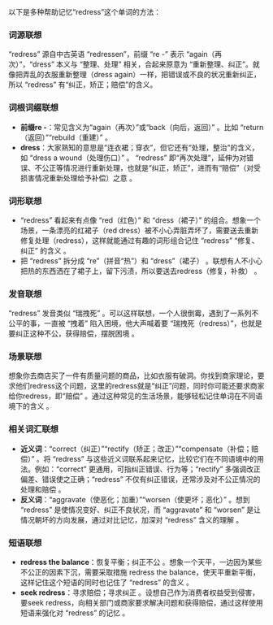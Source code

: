 以下是多种帮助记忆“redress”这个单词的方法：

### 词源联想
“redress” 源自中古英语 “redressen”，前缀 “re -” 表示 “again（再次）”，“dress” 本义与 “整理、处理” 相关，合起来原意为 “重新整理、纠正”。就像把弄乱的衣服重新整理（dress again）一样，把错误或不良的状况重新纠正，所以 “redress” 有“纠正，矫正；赔偿”的含义。

### 词根词缀联想
- **前缀re -**：常见含义为“again（再次）”或“back（向后，返回）” 。比如 “return（返回）”“rebuild（重建）” 。
- **dress**：大家熟知的意思是“连衣裙；穿衣”，但它还有“处理，整治”的含义，如 “dress a wound（处理伤口）” 。 
“redress” 即“再次处理”，延伸为对错误、不公正等情况进行重新处理，也就是“纠正，矫正”，进而有“赔偿”（对受损害情况重新处理给予补偿）之意 。

### 词形联想
- “redress” 看起来有点像 “red（红色）” 和 “dress（裙子）” 的组合。想象一个场景，一条漂亮的红裙子（red dress）被不小心弄脏弄坏了，需要送去重新修复处理（redress），这样就能通过有趣的词形组合记住 “redress” “修复、纠正” 的含义 。
- 把 “redress” 拆分成 “re”（拼音“热”）和 “dress”（裙子） 。联想有人不小心把热的东西洒在了裙子上，留下污渍，所以要送去redress（修复，补救） 。

### 发音联想
“redress” 发音类似 “瑞拽死” 。可以这样联想，一个人很倒霉，遇到了一系列不公平的事，一直被 “拽着” 陷入困境，他大声喊着要 “瑞拽死（redress）”，也就是要纠正这种不公，获得赔偿，摆脱困境 。

### 场景联想
想象你去商店买了一件有质量问题的商品，比如衣服有破洞。你找到商家理论，要求他们redress这个问题，这里的redress就是“纠正”问题，同时你可能还要求商家给你redress，即“赔偿” 。通过这种常见的生活场景，能够轻松记住单词在不同语境下的含义 。

### 相关词汇联想
- **近义词**：“correct（纠正）”“rectify（矫正；改正）”“compensate（补偿；赔偿）” 。将 “redress” 与这些近义词联系起来记忆，比较它们在不同语境中的用法。例如：“correct” 更通用，可指纠正错误、行为等；“rectify” 多强调改正偏差、错误使之正确；“redress” 不仅有纠正错误，还常涉及对不公正情况的处理和赔偿 。
- **反义词**：“aggravate（使恶化；加重）”“worsen（使更坏；恶化）” 。想到 “redress” 是使情况变好、纠正不良状况，而 “aggravate” 和 “worsen” 是让情况朝坏的方向发展，通过对比记忆，加深对 “redress” 含义的理解 。

### 短语联想
- **redress the balance**：恢复平衡；纠正不公 。想象一个天平，一边因为某些不公正的因素下沉，需要采取措施 redress the balance，使天平重新平衡，这样记住这个短语的同时也记住了 “redress” 的含义 。
- **seek redress**：寻求赔偿；寻求纠正 。设想自己作为消费者权益受到侵害，要seek redress，向相关部门或商家要求解决问题和获得赔偿，通过这样使用短语来强化对 “redress” 的记忆 。 